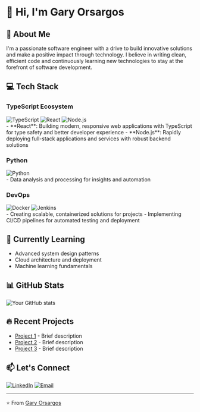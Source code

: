 # 👋 Hi, I'm Gary Orsargos

## 🚀 About Me
I'm a passionate software engineer with a drive to build innovative solutions and make a positive impact through technology. I believe in writing clean, efficient code and continuously learning new technologies to stay at the forefront of software development.

## 💻 Tech Stack

### TypeScript Ecosystem
<div align="left">
  <img src="https://img.shields.io/badge/TypeScript-3178C6?style=for-the-badge&logo=typescript&logoColor=white" alt="TypeScript" />
  <img src="https://img.shields.io/badge/React-20232A?style=for-the-badge&logo=react&logoColor=61DAFB" alt="React" />
  <img src="https://img.shields.io/badge/Node.js-339933?style=for-the-badge&logo=node.js&logoColor=white" alt="Node.js" />
</div>
- **React**: Building modern, responsive web applications with TypeScript for type safety and better developer experience
- **Node.js**: Rapidly deploying full-stack applications and services with robust backend solutions

### Python
<div align="left">
  <img src="https://img.shields.io/badge/Python-3776AB?style=for-the-badge&logo=python&logoColor=white" alt="Python" />
</div>
- Data analysis and processing for insights and automation

### DevOps
<div align="left">
  <img src="https://img.shields.io/badge/Docker-2496ED?style=for-the-badge&logo=docker&logoColor=white" alt="Docker" />
  <img src="https://img.shields.io/badge/Jenkins-D24939?style=for-the-badge&logo=jenkins&logoColor=white" alt="Jenkins" />
</div>
- Creating scalable, containerized solutions for projects
- Implementing CI/CD pipelines for automated testing and deployment

## 🌱 Currently Learning
- Advanced system design patterns
- Cloud architecture and deployment
- Machine learning fundamentals

## 📊 GitHub Stats
![Your GitHub stats](https://github-readme-stats.vercel.app/api?username=garyorsargos&show_icons=true&theme=radical)

## 🔥 Recent Projects
- [Project 1](link-to-project) - Brief description
- [Project 2](link-to-project) - Brief description
- [Project 3](link-to-project) - Brief description

## 📫 Let's Connect
[![LinkedIn](https://img.shields.io/badge/-LinkedIn-0077B5?style=flat&logo=linkedin&logoColor=white)](https://www.linkedin.com/in/gary-orsargos-316210261/)
[![Email](https://img.shields.io/badge/-Email-D14836?style=flat&logo=gmail&logoColor=white)](mailto:gary.orsargos.iii@gmail.com)

---

⭐️ From [Gary Orsargos](https://github.com/garyorsargos) 